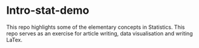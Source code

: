 # Intro-stat-demo
This repo highlights some of the elementary concepts in Statistics. This repo serves as an exercise for article writing, data visualisation and writing LaTex.
